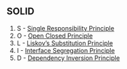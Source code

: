 ## SOLID
1. S - [Single Responsibility Principle](./solid/SR.md)
2. O - [Open Closed Principle](./solid/OC.md)
3. L - [Liskov’s Substitution Principle](./solid/LS.md)
4. I - [Interface Segregation Principle](./solid/IS.md)
5. D - [Dependency Inversion Principle](./solid/DI.md)